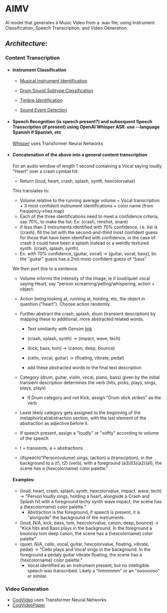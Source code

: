 # AIMV
AI model that generates a Music Video from a .wav file, using Instrument Classification, Speech Transcription, and Video Generation. 
## *Architecture*:
### Content Transcription
  - #### **Instrument Classification**
    - [Musical Instrument Identification](https://www.mdpi.com/1424-8220/22/8/3033/pdf?version=1650009477)
    
    - [Drum Sound Subtype Classification](https://www.researchgate.net/publication/41538774_Classification_of_snare_drum_sounds_using_neural_networks)
    
    - [Timbre Identification](https://iopscience.iop.org/article/10.1088/1742-6596/1856/1/012006/pdf)
    
    - [Sound Event Detection](https://arxiv.org/pdf/2107.05463)
    
  - #### Speech Recognition (is speech present?) and subsequent Speech Transcription (if present) using OpenAI Whisper ASR. use --language Spanish if Spanish, etc
    [Whisper](https://github.com/openai/whisper) uses Transformer Neural Networks
    
  - #### Concatenation of the above into a general content transcription
    For an audio window of length 1 second containing a Vocal saying loudly "Heart" over a crash cymbal hit:
      - Return (loud, heart, crash, splash, synth, hexcolorvalue)
 
    This translates to:
      -   Volume relative to the running average volume + Vocal transcription + 3 most confident instrument identifications + color name (from frequency->hex map)
      -   Each of the three identifications need to meet a confidence criteria, say 70%, to make the list. Ex: (crash, rimshot, snare) 
      - if less than 3 instruments identified with 70% confidence, i.e. list is (crash), fill the list with the second-and-third most confident guess for those that have been identified with confidence, in the case of crash it could have been a splash instead or a weirdly textured synth. (crash, splash, synth).    
      - Ex. with 70% confidence, (guitar, vocal) -> (guitar, vocal, bass), bc the "guitar" guess has a 2nd-most-confident guess of "bass"
  
    We then port this to a sentence. 
    
      - Volume informs the intensity of the image, ie if loud/quiet vocal saying Heart, say "person screaming/yelling/whispering, action + object.
     
      - Action being looking at, running at, holding, etc, the object in question ("heart"). Choose action randomly. 
    
      - Further abstract the crash, splash, drum (transient description) by mapping these to additional, more abstracted related words. 
        - Text similiarity with Gensim [link](https://betterprogramming.pub/introduction-to-gensim-calculating-text-similarity-9e8b55de342d)
 
        - (crash, splash, synth) -> (impact, wave, tech)
        - (kick, bass, tom) -> (canon, deep, bounce)
        - (cello, vocal, guitar) -> (floating, vibrate, pedal)
        - add these abstracted words to the final text description

      - Category (drum, guitar, violin, vocal, piano, bass) given by the initial transient description determines the verb (hits, picks, plays, sings, plays, plays)
        - If Drum category and not Kick, assign "Drum stick strikes" as the verb
      - Least likely category gets assigned to the beginning of the metaphorical/abstraction section, with the last element of the abstraction as adjective before it.
      - If speech present, assign a "loudly" or "softly" according to volume of the speech
      - t = transients, a = abstractions
      - (ifspeech)"Person(volume) sings, (action) a (transciption), in the background to a (t1, t2) (verb), with a foreground (a3)(t3)(a2)(a1), the scene has a (hexcolorname) color palette."

    #### Examples:
      - (loud, heart, crash, splash, synth, hexcolorvalue, impact, wave, tech) -> "Person loudly sings, holding a heart, alongside a Crash and Splash hit with a foreground techy synth wave impact, the scene has a (hexcolorname) color palette."
        - Abstraction is the foreground, if speech is present, it is "alongside" the background of the instruments. 
      - (loud, N/A, kick, bass, tom, hexcolorvalue, canon, deep, bounce) -> "Kick hits and Bass plays in the background. In the foreground a bouncey tom deep canon, the scene has a (hexcolorname) color palette"
      - (quiet, N/A, cello, vocal, guitar, hexcolorvalue, floating, vibrate, pedal) -> "Cello plays and Vocal sings in the background. In the foreground a pedaly guitar vibrate floating, the scene has a (hexcolorname) color palette."  
        - Vocal identified as an instrument present, but no intelligible speech was transcribed. Likely a "hmmmmm" or an "oooooooo" or similar.

### **Video Generation**
  - [CogVideo](https://github.com/THUDM/CogVideo) uses Transformer Neural Networks
  - [CogVideoPaper](https://github.com/THUDM/CogVideo)
